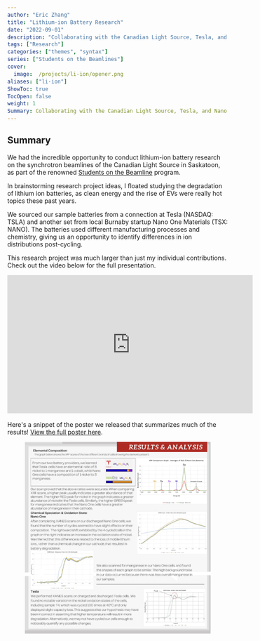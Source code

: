 ```yaml
---
author: "Eric Zhang"
title: "Lithium-ion Battery Research"
date: "2022-09-01"
description: "Collaborating with the Canadian Light Source, Tesla, and Nano One Materials Corp."
tags: ["Research"]
categories: ["themes", "syntax"]
series: ["Students on the Beamlines"]
cover:
  image:  /projects/li-ion/opener.png
aliases: ["li-ion"]
ShowToc: true
TocOpen: false
weight: 1
Summary: Collaborating with the Canadian Light Source, Tesla, and Nano One Materials Corp.
---
```

## Summary
We had the incredible opportunity to conduct lithium-ion battery research on the synchrotron beamlines of the Canadian Light Source in Saskatoon, as part of the renowned [Students on the Beamline](https://www.lightsource.ca/public/ed/programs/students-on-the-beamline.php) program.

In brainstorming research project ideas, I floated studying the degradation of lithium ion batteries, as clean energy and the rise of EVs were really hot topics these past years.

We sourced our sample batteries from a connection at Tesla (NASDAQ: TSLA) and another set from local Burnaby startup Nano One Materials (TSX: NANO). The batteries used different manufacturing processes and chemistry, giving us an opportunity to identify differences in ion distributions post-cycling. 

This research project was much larger than just my individual contributions. Check out the video below for the full presentation. 
<div style="text-align: center">
<iframe  width="560" height="315" src="https://www.youtube.com/embed/aBJiNjvJnx8" title="YouTube video player" frameborder="0" allow="accelerometer; autoplay; clipboard-write; encrypted-media; gyroscope; picture-in-picture; web-share" referrerpolicy="strict-origin-when-cross-origin" allowfullscreen></iframe>
</div>

Here's a snippet of the poster we released that summarizes much of the results! [View the full poster here](https://event.fourwaves.com/clsaum-22/abstracts/9d972f16-8796-4dbd-b14c-2b3609e7e769/poster).
<figure class="entry-cover">
<img src="/projects/li-ion/results.png"></img>
</figure>


